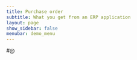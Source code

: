 ```yaml
---
title: Purchase order
subtitle: What you get from an ERP application
layout: page
show_sidebar: false
menubar: demo_menu
---
```


#@
